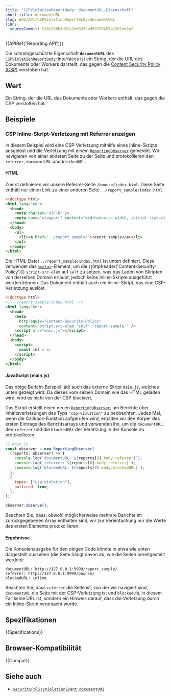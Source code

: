```yaml
---
title: "CSPViolationReportBody: documentURL-Eigenschaft"
short-title: documentURL
slug: Web/API/CSPViolationReportBody/documentURL
l10n:
  sourceCommit: 51b1250b1d51c2e0837c4d59798457a1261eb2af
---
```


{{APIRef("Reporting API")}}

Die schreibgeschützte Eigenschaft **`documentURL`** des [`CSPViolationReportBody`](/de/docs/Web/API/CSPViolationReportBody)-Interfaces ist ein String, der die URL des Dokuments oder Workers darstellt, das gegen die [Content Security Policy (CSP)](/de/docs/Web/HTTP/CSP) verstoßen hat.

## Wert

Ein String, der die URL des Dokuments oder Workers enthält, das gegen die CSP verstoßen hat.

## Beispiele

### CSP Inline-Skript-Verletzung mit Referrer anzeigen

In diesem Beispiel wird eine CSP-Verletzung mithilfe eines Inline-Skripts ausgelöst und die Verletzung mit einem [`ReportingObserver`](/de/docs/Web/API/ReportingObserver) gemeldet.
Wir navigieren von einer anderen Seite zu der Seite und protokollieren den `referrer`, `documentURL` und `blockedURL`.

#### HTML

Zuerst definieren wir unsere Referrer-Seite `/bounce/index.html`.
Diese Seite enthält nur einen Link zu einer anderen Seite `../report_sample/index.html`.

```html
<!doctype html>
<html lang="en">
  <head>
    <meta charset="UTF-8" />
    <meta name="viewport" content="width=device-width, initial-scale=1.0" />
  </head>
  <body>
    <ul>
      <li><a href="../report_sample/">report sample</a></li>
    </ul>
  </body>
</html>
```

Die HTML-Datei `../report_sample/index.html` ist unten definiert.
Diese verwendet das [`<meta>`](/de/docs/Web/HTML/Element/meta)-Element, um die {{httpheader('Content-Security-Policy')}} `script-src-elem` auf `self` zu setzen, was das Laden von Skripten von derselben Domain erlaubt, jedoch keine Inline-Skripte ausgeführt werden können.
Das Dokument enthält auch ein Inline-Skript, das eine CSP-Verletzung auslöst.

```html
<!doctype html>
<!-- /report_sample/index.html -->
<html lang="en">
  <head>
    <meta
      http-equiv="Content-Security-Policy"
      content="script-src-elem 'self' 'report-sample'" />
    <script src="main.js"></script>
  </head>
  <body>
    <script>
      const int = 4;
    </script>
  </body>
</html>
```

#### JavaScript (main.js)

Das obige Bericht-Beispiel lädt auch das externe Skript `main.js`, welches unten gezeigt wird.
Da dieses vom selben Domain wie das HTML geladen wird, wird es nicht von der CSP blockiert.

Das Skript erstellt einen neuen [`ReportingObserver`](/de/docs/Web/API/ReportingObserver), um Berichte über Inhaltsverletzungen des Typs `"csp-violation"` zu beobachten.
Jedes Mal, wenn die Callback-Funktion aufgerufen wird, erhalten wir den Körper des ersten Eintrags des Berichtsarrays und verwenden ihn, um die `documentURL`, den `referrer` und die `blockedURL` der Verletzung in der Konsole zu protokollieren.

```js
// main.js
const observer = new ReportingObserver(
  (reports, observer) => {
    console.log(`documentURL: ${reports[0].body.referrer}`);
    console.log(`referrer: ${reports[0].body.referrer}`);
    console.log(`blockedURL: ${reports[0].body.blockedURL}`);
  },
  {
    types: ["csp-violation"],
    buffered: true,
  },
);

observer.observe();
```

Beachten Sie, dass, obwohl möglicherweise mehrere Berichte im zurückgegebenen Array enthalten sind, wir zur Vereinfachung nur die Werte des ersten Elements protokollieren.

#### Ergebnisse

Die Konsolenausgabe für den obigen Code könnte in etwa wie unten dargestellt aussehen (die Seite hängt davon ab, wie die Seiten bereitgestellt werden):

```plain
documentURL: http://127.0.0.1:9999/report_sample/
referrer: http://127.0.0.1:9999/bounce/
blockedURL: inline
```

Beachten Sie, dass `referrer` die Seite ist, von der wir navigiert sind, `documentURL` die Seite mit der CSP-Verletzung ist und `blockedURL` in diesem Fall keine URL ist, sondern ein Hinweis darauf, dass die Verletzung durch ein Inline-Skript verursacht wurde.

## Spezifikationen

{{Specifications}}

## Browser-Kompatibilität

{{Compat}}

## Siehe auch

- [`SecurityPolicyViolationEvent.documentURI`](/de/docs/Web/API/SecurityPolicyViolationEvent/documentURI)

